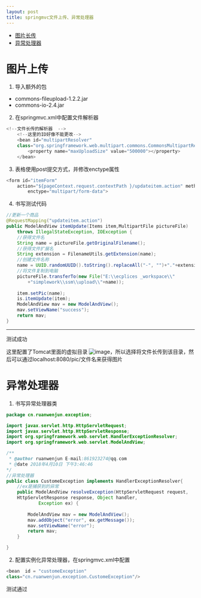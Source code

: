```yaml
---
layout: post
title: springmvc文件上传、异常处理器
---
```

* [图片长传](#图片长传)
* [异常处理器](#异常处理器)

# 图片上传
1. 导入额外的包
- commons-fileupload-1.2.2.jar
- commons-io-2.4.jar
2. 在springmvc.xml中配置文件解析器

```java
<!--文件长传的解析器  -->
    <!--这里的ID好像不能更改-->
	<bean id="multipartResolver" 
	class="org.springframework.web.multipart.commons.CommonsMultipartResolver">
		<property name="maxUploadSize" value="500000"></property>
	</bean>
```
3. 表格使用post提交方式，并修改enctype属性

```java
<form id="itemForm"	
    action="${pageContext.request.contextPath }/updateitem.action" method="post
		enctype="multipart/form-data">
```
4. 书写测试代码

```java
//更新一个商品
@RequestMapping("updateitem.action")
public ModelAndView itemUpdate(Items item,MultipartFile pictureFile)
    throws IllegalStateException, IOException {
    //获得文件名
	String name = pictureFile.getOriginalFilename();
	//获得文件扩展名
	String extension = FilenameUtils.getExtension(name);
	//创建文件名称
	name = UUID.randomUUID().toString().replaceAll("-", "")+"."+extension;
	//将文件复制到电脑
	pictureFile.transferTo(new File("E:\\ecplices _workspace\\"
	    +"simplework\\ssm\\upload\\"+name));
	    
	item.setPic(name);
	is.itemUpdate(item);
	ModelAndView mav = new ModelAndView();
	mav.setViewName("success");
	return mav; 
}
```

---
测试成功

这里配置了Tomcat里面的虚拟目录
![image](https://ruanwenjun.github.io/images/QQ图片20180410161626.png)，所以选择将文件长传到该目录，然后可以通过localhost:8080/pic/文件名来获得图片

# 异常处理器
1. 书写异常处理器类

```java
package cn.ruanwenjun.exception;

import javax.servlet.http.HttpServletRequest;
import javax.servlet.http.HttpServletResponse;
import org.springframework.web.servlet.HandlerExceptionResolver;
import org.springframework.web.servlet.ModelAndView;

/**
 * @author ruanwenjun E-mail:861923274@qq.com
 * @date 2018年4月10日 下午3:46:46
*/
//异常处理器
public class CustomeException implements HandlerExceptionResolver{
    //ex是捕获到的异常
	public ModelAndView resolveException(HttpServletRequest request,
	HttpServletResponse response, Object handler,
			Exception ex) {
		
		ModelAndView mav = new ModelAndView();
		mav.addObject("error", ex.getMessage());
		mav.setViewName("error");
		return mav;
	}

}

```
2. 配置实例化异常处理器，在springmvc.xml中配置

```java
<bean  id = "customeException"
class="cn.ruanwenjun.exception.CustomeException"/>
```
测试通过

